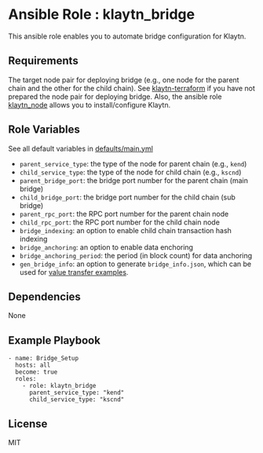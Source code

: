 Ansible Role : klaytn_bridge
=========

This ansible role enables you to automate bridge configuration for Klaytn.

Requirements
------------

The target node pair for deploying bridge (e.g., one node for
the parent chain and the other for the child chain). See
[klaytn-terraform](https://github.com/klaytn/klaytn-terraform)
if you have not prepared the node pair for deploying bridge.
Also, the ansible role [klaytn_node](/roles/klaytn_node) allows
you to install/configure Klaytn.

Role Variables
--------------

See all default variables in [defaults/main.yml](defaults/main.yml)

- `parent_service_type`: the type of the node for parent chain (e.g., `kend`)
- `child_service_type`: the type of the node for child chain (e.g., `kscnd`)
- `parent_bridge_port`: the bridge port number for the parent chain (main bridge)
- `child_bridge_port`: the bridge port number for the child chain (sub bridge)
- `parent_rpc_port`: the RPC port number for the parent chain node
- `child_rpc_port`: the RPC port number for the child chain node
- `bridge_indexing`: an option to enable child chain transaction
hash indexing
- `bridge_anchoring`: an option to enable data enchoring
- `bridge_anchoring_period`: the period (in block count) for data anchoring
- `gen_bridge_info`: an option to generate `bridge_info.json`,
which can be used for
[value transfer examples](https://github.com/klaytn/servicechain-value-transfer-examples).

Dependencies
------------

None

Example Playbook
----------------

```
- name: Bridge_Setup
  hosts: all
  become: true
  roles:
    - role: klaytn_bridge
      parent_service_type: "kend"
      child_service_type: "kscnd"
```

License
-------

MIT
